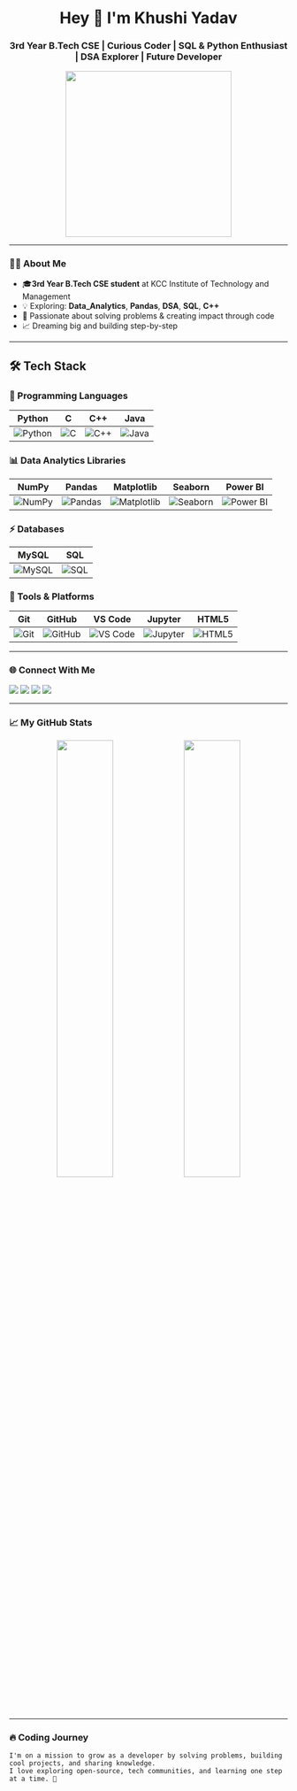 <!-- WELCOME BANNER -->
<h1 align="center">Hey 👋 I'm Khushi Yadav</h1>
<h3 align="center">3rd Year B.Tech CSE | Curious Coder | SQL & Python Enthusiast | DSA Explorer | Future Developer</h3>

<p align="center">
 <img src="https://github.com/user-attachments/assets/2de0fdc4-4891-4f2a-90ed-179533f097fe
" width="300" />

</p>

---

### 👩‍💻 About Me

- 🎓**3rd Year B.Tech CSE student** at KCC Institute of Technology and Management
- 💡 Exploring: **Data_Analytics**, **Pandas**, **DSA**, **SQL**, **C++**
- 🚀 Passionate about solving problems & creating impact through code
- 📈 Dreaming big and building step-by-step

---
## 🛠️ Tech Stack  

### 🚀 Programming Languages  
| Python | C | C++ | Java |
|--------|---|-----|------|
| ![Python](https://img.shields.io/badge/Python-3776AB?style=for-the-badge&logo=python&logoColor=white) | ![C](https://img.shields.io/badge/C-00599C?style=for-the-badge&logo=c&logoColor=white) | ![C++](https://img.shields.io/badge/C++-00599C?style=for-the-badge&logo=cplusplus&logoColor=white) | ![Java](https://img.shields.io/badge/Java-ED8B00?style=for-the-badge&logo=openjdk&logoColor=white) |

### 📊 Data Analytics Libraries  
| NumPy | Pandas | Matplotlib | Seaborn | Power BI |
|-------|--------|------------|---------|----------|
| ![NumPy](https://img.shields.io/badge/Numpy-013243?style=for-the-badge&logo=numpy&logoColor=white) | ![Pandas](https://img.shields.io/badge/Pandas-150458?style=for-the-badge&logo=pandas&logoColor=white) | ![Matplotlib](https://img.shields.io/badge/Matplotlib-000000?style=for-the-badge&logo=plotly&logoColor=white) | ![Seaborn](https://img.shields.io/badge/Seaborn-9E3F9E?style=for-the-badge&logo=plotly&logoColor=white) | ![Power BI](https://img.shields.io/badge/PowerBI-F2C811?style=for-the-badge&logo=powerbi&logoColor=black) |

### ⚡ Databases  
| MySQL | SQL |
|-------|-----|
| ![MySQL](https://img.shields.io/badge/MySQL-4479A1?style=for-the-badge&logo=mysql&logoColor=white) | ![SQL](https://img.shields.io/badge/SQL-003B57?style=for-the-badge&logo=databricks&logoColor=white) |

### 🧰 Tools & Platforms  
| Git | GitHub | VS Code | Jupyter | HTML5 |
|-----|--------|---------|---------|-------|
| ![Git](https://img.shields.io/badge/Git-F05032?style=for-the-badge&logo=git&logoColor=white) | ![GitHub](https://img.shields.io/badge/GitHub-181717?style=for-the-badge&logo=github&logoColor=white) | ![VS Code](https://img.shields.io/badge/VSCode-0078D4?style=for-the-badge&logo=visualstudiocode&logoColor=white) | ![Jupyter](https://img.shields.io/badge/Jupyter-F37626.svg?style=for-the-badge&logo=Jupyter&logoColor=white) | ![HTML5](https://img.shields.io/badge/HTML5-E34F26?style=for-the-badge&logo=html5&logoColor=white) |



---

### 🌐 Connect With Me

<p align="left">
  <a href="mailto:kky957242@gmail.com"><img src="https://img.shields.io/badge/Gmail-D14836?style=flat&logo=gmail&logoColor=white"/></a>
  <a href="https://www.linkedin.com/in/khushi-yadav8757"><img src="https://img.shields.io/badge/LinkedIn-0077B5?style=flat&logo=linkedin&logoColor=white"/></a>
  <a href="https://leetcode.com/u/khushi_kyad/"><img src="https://img.shields.io/badge/LeetCode-FFA116?style=flat&logo=LeetCode&logoColor=black"/></a>
  <a href="https://twitter.com/KhushiYad6204"><img src="https://img.shields.io/badge/Twitter-1DA1F2?style=flat&logo=twitter&logoColor=white"/></a>
</p>

---

### 📈 My GitHub Stats

<p align="center">
  <img src="https://github-readme-stats.vercel.app/api?username=Khushi-yadav8757&show_icons=true&theme=tokyonight" width="45%"/>
  <img src="https://github-readme-stats.vercel.app/api/top-langs/?username=Khushi-yadav8757&layout=compact&theme=tokyonight" width="45%"/>
</p>

---

### 🔥 Coding Journey

```text
I'm on a mission to grow as a developer by solving problems, building cool projects, and sharing knowledge.
I love exploring open-source, tech communities, and learning one step at a time. 🚀
